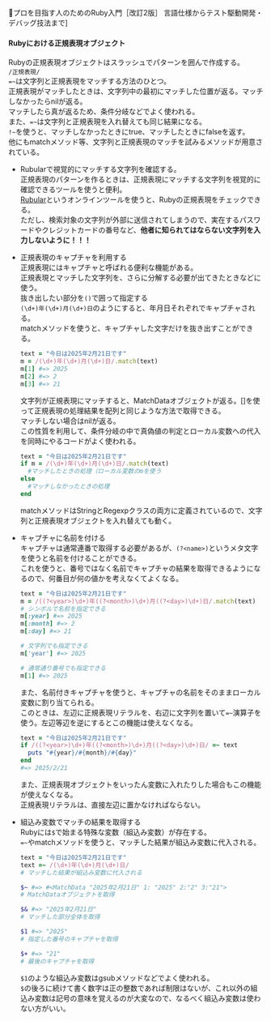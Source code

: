 
📖プロを目指す人のためのRuby入門［改訂2版］ 言語仕様からテスト駆動開発・デバッグ技法まで]

#### Rubyにおける正規表現オブジェクト

Rubyの正規表現オブジェクトはスラッシュでパターンを囲んで作成する。  
`/正規表現/`  
`=~`は文字列と正規表現をマッチする方法のひとつ。  
正規表現がマッチしたときは、文字列中の最初にマッチした位置が返る。マッチしなかったらnilが返る。  
マッチしたら真が返るため、条件分岐などでよく使われる。  
また、`=~`は文字列と正規表現を入れ替えても同じ結果になる。  
`!~`を使うと、マッチしなかったときにtrue、マッチしたときにfalseを返す。  
他にもmatchメソッド等、文字列と正規表現のマッチを試みるメソッドが用意されている。  

- Rubularで視覚的にマッチする文字列を確認する。  
  正規表現のパターンを作るときは、正規表現にマッチする文字列を視覚的に確認できるツールを使うと便利。  
  [Rubular](https://rubular.com/)というオンラインツールを使うと、Rubyの正規表現をチェックできる。  
  ただし、検索対象の文字列が外部に送信されてしまうので、実在するパスワードやクレジットカードの番号など、**他者に知られてはならない文字列を入力しないように！！！**

- 正規表現のキャプチャを利用する  
  正規表現にはキャプチャと呼ばれる便利な機能がある。  
  正規表現とマッチした文字列を、さらに分解する必要が出てきたときなどに使う。  
  抜き出したい部分を`()`で囲って指定する  
  `(\d+)年(\d+)月(\d+)日`のようにすると、年月日それぞれでキャプチャされる。  
  matchメソッドを使うと、キャプチャした文字だけを抜き出すことができる。  
  ```ruby
  text = "今日は2025年2月21日です"
  m = /(\d+)年(\d+)月(\d+)日/.match(text)
  m[1] #=> 2025
  m[2] #=> 2
  m[3] #=> 21
  ```
  文字列が正規表現にマッチすると、MatchDataオブジェクトが返る。[]を使って正規表現の処理結果を配列と同じような方法で取得できる。  
  マッチしない場合はnilが返る。  
  この性質を利用して、条件分岐の中で真偽値の判定とローカル変数への代入を同時にやるコードがよく使われる。
  ```ruby
  text = "今日は2025年2月21日です"
  if m = /(\d+)年(\d+)月(\d+)日/.match(text)
    #マッチしたときの処理（ローカル変数のmを使う
  else
    #マッチしなかったときの処理
  end
  ```
  matchメソッドはStringとRegexpクラスの両方に定義されているので、文字列と正規表現オブジェクトを入れ替えても動く。

- キャプチャに名前を付ける  
  キャプチャは通常連番で取得する必要があるが、`(?<name>)`というメタ文字を使うと名前を付けることができる。  
  これを使うと、番号ではなく名前でキャプチャの結果を取得できるようになるので、何番目が何の値かを考えなくてよくなる。  
  ```ruby
  text = "今日は2025年2月21日です"
  m = /((?<year>)\d+)年((?<month>)\d+)月((?<day>)\d+)日/.match(text)
  # シンボルで名前を指定できる
  m[:year] #=> 2025
  m[:month] #=> 2
  m[:day] #=> 21

  # 文字列でも指定できる
  m['year'] #=> 2025

  # 通常通り番号でも指定できる
  m[1] #=> 2025
  ```
  また、名前付きキャプチャを使うと、キャプチャの名前をそのままローカル変数に割り当てられる。  
  このときは、左辺に正規表現リテラルを、右辺に文字列を置いて`=~`演算子を使う。左辺等辺を逆にするとこの機能は使えなくなる。
  ```ruby
  text = "今日は2025年2月21日です"
  if /((?<year>)\d+)年((?<month>)\d+)月((?<day>)\d+)日/ =~ text
    puts "#{year}/#{month}/#{day}"
  end
  #=> 2025/2/21
  ```
  また、正規表現オブジェクトをいったん変数に入れたりした場合もこの機能が使えなくなる。  
  正規表現リテラルは、直接左辺に置かなければならない。

- 組込み変数でマッチの結果を取得する  
  Rubyには`$`で始まる特殊な変数（組込み変数）が存在する。  
  `=~`やmatchメソッドを使うと、マッチした結果が組込み変数に代入される。  
  ```ruby
  text = "今日は2025年2月21日です"
  text =~ /(\d+)年(\d+)月(\d+)日/
  # マッチした結果が組込み変数に代入される

  $~ #=> #<MatchData "2025年2月21日" 1: "2025" 2:"2" 3:"21">
  # MatchDataオブジェクトを取得

  $& #=> "2025年2月21日"
  # マッチした部分全体を取得

  $1 #=> "2025"
  # 指定した番号のキャプチャを取得

  $+ #=> "21"
  # 最後のキャプチャを取得
  ```
  `$1`のような組込み変数はgsubメソッドなどでよく使われる。  
  `$`の後ろに続けて書く数字は正の整数であれば制限はないが、これ以外の組込み変数は記号の意味を覚えるのが大変なので、なるべく組込み変数は使わない方がいい。
